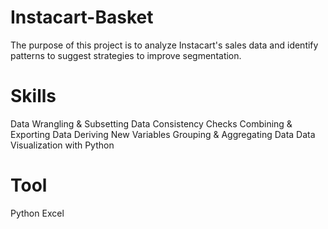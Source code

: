 # Instacart-Basket
The purpose of this project is to analyze Instacart's sales data and identify patterns to suggest strategies to improve segmentation.
# Skills
Data Wrangling & Subsetting
Data Consistency Checks
Combining & Exporting Data
Deriving New Variables
Grouping & Aggregating Data
Data Visualization with Python
# Tool
Python
Excel
